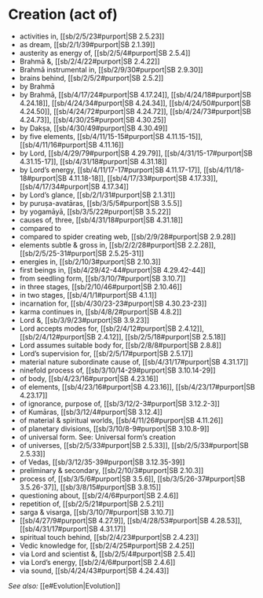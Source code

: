 # Creation (act of)

* activities in, [[sb/2/5/23#purport|SB 2.5.23]]
* as dream, [[sb/2/1/39#purport|SB 2.1.39]]
* austerity as energy of, [[sb/2/5/4#purport|SB 2.5.4]]
* Brahmā &, [[sb/2/4/22#purport|SB 2.4.22]]
* Brahmā instrumental in, [[sb/2/9/30#purport|SB 2.9.30]]
* brains behind, [[sb/2/5/2#purport|SB 2.5.2]]
* by Brahmā 
* by Brahmā, [[sb/4/17/24#purport|SB 4.17.24]], [[sb/4/24/18#purport|SB 4.24.18]], [[sb/4/24/34#purport|SB 4.24.34]], [[sb/4/24/50#purport|SB 4.24.50]], [[sb/4/24/72#purport|SB 4.24.72]], [[sb/4/24/73#purport|SB 4.24.73]], [[sb/4/30/25#purport|SB 4.30.25]]
* by Dakṣa, [[sb/4/30/49#purport|SB 4.30.49]]
* by five elements, [[sb/4/11/15-15#purport|SB 4.11.15-15]], [[sb/4/11/16#purport|SB 4.11.16]]
* by Lord, [[sb/4/29/79#purport|SB 4.29.79]], [[sb/4/31/15-17#purport|SB 4.31.15-17]], [[sb/4/31/18#purport|SB 4.31.18]]
* by Lord’s energy, [[sb/4/11/17-17#purport|SB 4.11.17-17]], [[sb/4/11/18-18#purport|SB 4.11.18-18]], [[sb/4/17/33#purport|SB 4.17.33]], [[sb/4/17/34#purport|SB 4.17.34]]
* by Lord’s glance, [[sb/2/1/31#purport|SB 2.1.31]]
* by puruṣa-avatāras, [[sb/3/5/5#purport|SB 3.5.5]]
* by yogamāyā, [[sb/3/5/22#purport|SB 3.5.22]]
* causes of, three, [[sb/4/31/18#purport|SB 4.31.18]]
* compared to 
* compared to spider creating web, [[sb/2/9/28#purport|SB 2.9.28]]
* elements subtle & gross in, [[sb/2/2/28#purport|SB 2.2.28]], [[sb/2/5/25-31#purport|SB 2.5.25-31]]
* energies in, [[sb/2/10/3#purport|SB 2.10.3]]
* first beings in, [[sb/4/29/42-44#purport|SB 4.29.42-44]]
* from seedling form, [[sb/3/10/7#purport|SB 3.10.7]]
* in three stages, [[sb/2/10/46#purport|SB 2.10.46]]
* in two stages, [[sb/4/1/1#purport|SB 4.1.1]]
* incarnation for, [[sb/4/30/23-23#purport|SB 4.30.23-23]]
* karma continues in, [[sb/4/8/2#purport|SB 4.8.2]]
* Lord &, [[sb/3/9/23#purport|SB 3.9.23]]
* Lord accepts modes for, [[sb/2/4/12#purport|SB 2.4.12]], [[sb/2/4/12#purport|SB 2.4.12]], [[sb/2/5/18#purport|SB 2.5.18]]
* Lord assumes suitable body for, [[sb/2/8/8#purport|SB 2.8.8]]
* Lord’s supervision for, [[sb/2/5/17#purport|SB 2.5.17]]
* material nature subordinate cause of, [[sb/4/31/17#purport|SB 4.31.17]]
* ninefold process of, [[sb/3/10/14-29#purport|SB 3.10.14-29]]
* of body, [[sb/4/23/16#purport|SB 4.23.16]]
* of elements, [[sb/4/23/16#purport|SB 4.23.16]], [[sb/4/23/17#purport|SB 4.23.17]]
* of ignorance, purpose of, [[sb/3/12/2-3#purport|SB 3.12.2-3]]
* of Kumāras, [[sb/3/12/4#purport|SB 3.12.4]]
* of material & spiritual worlds, [[sb/4/11/26#purport|SB 4.11.26]]
* of planetary divisions, [[sb/3/10/8-9#purport|SB 3.10.8-9]]
* of universal form. See: Universal form’s creation 
* of universes, [[sb/2/5/33#purport|SB 2.5.33]], [[sb/2/5/33#purport|SB 2.5.33]]
* of Vedas, [[sb/3/12/35-39#purport|SB 3.12.35-39]]
* preliminary & secondary, [[sb/2/10/3#purport|SB 2.10.3]]
* process of, [[sb/3/5/6#purport|SB 3.5.6]], [[sb/3/5/26-37#purport|SB 3.5.26-37]], [[sb/3/8/15#purport|SB 3.8.15]]
* questioning about, [[sb/2/4/6#purport|SB 2.4.6]]
* repetition of, [[sb/2/5/21#purport|SB 2.5.21]]
* sarga & visarga, [[sb/3/10/7#purport|SB 3.10.7]]
*  [[sb/4/27/9#purport|SB 4.27.9]], [[sb/4/28/53#purport|SB 4.28.53]], [[sb/4/31/17#purport|SB 4.31.17]]
* spiritual touch behind, [[sb/2/4/23#purport|SB 2.4.23]]
* Vedic knowledge for, [[sb/2/4/25#purport|SB 2.4.25]]
* via Lord and scientist &, [[sb/2/5/4#purport|SB 2.5.4]]
* via Lord’s energy, [[sb/2/4/6#purport|SB 2.4.6]]
* via sound, [[sb/4/24/43#purport|SB 4.24.43]]

*See also:* [[e#Evolution|Evolution]]
